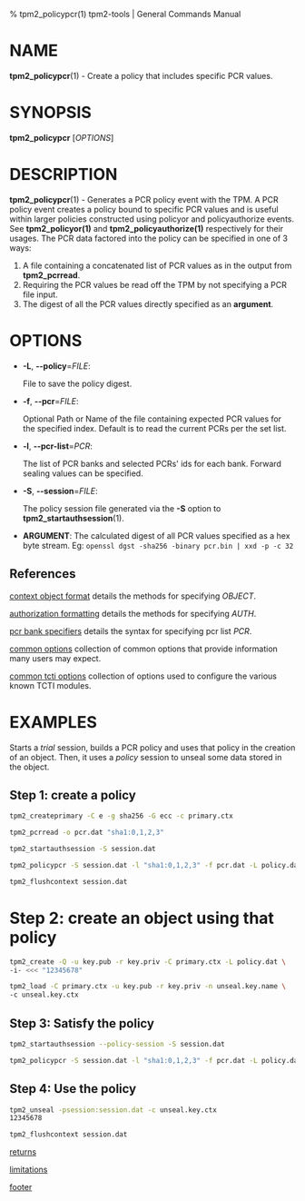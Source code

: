 % tpm2_policypcr(1) tpm2-tools | General Commands Manual

# NAME

**tpm2_policypcr**(1) - Create a policy that includes specific PCR values.

# SYNOPSIS

**tpm2_policypcr** [*OPTIONS*]

# DESCRIPTION

**tpm2_policypcr**(1) - Generates a PCR policy event with the TPM. A PCR policy
event creates a policy bound to specific PCR values and is useful within larger
policies constructed using policyor and policyauthorize events. See
**tpm2_policyor(1)** and **tpm2_policyauthorize(1)** respectively for their
usages. The PCR data factored into the policy can be specified in one of 3 ways:
1. A file containing a concatenated list of PCR values as in the output from
   **tpm2_pcrread**.
2. Requiring the PCR values be read off the TPM by not specifying a PCR file
   input.
3. The digest of all the PCR values directly specified as an **argument**.

# OPTIONS

  * **-L**, **\--policy**=_FILE_:

    File to save the policy digest.

  * **-f**, **\--pcr**=_FILE_:

    Optional Path or Name of the file containing expected PCR values for the
    specified index. Default is to read the current PCRs per the set list.

  * **-l**, **\--pcr-list**=_PCR_:

    The list of PCR banks and selected PCRs' ids for each bank.  Forward
    sealing values can be specified.

  * **-S**, **\--session**=_FILE_:

    The policy session file generated via the **-S** option to
    **tpm2_startauthsession**(1).

  * **ARGUMENT**:
    The calculated digest of all PCR values specified as a hex byte stream.
    Eg: `openssl dgst -sha256 -binary pcr.bin | xxd -p -c 32`

## References

[context object format](common/ctxobj.md) details the methods for specifying
_OBJECT_.

[authorization formatting](common/authorizations.md) details the methods for
specifying _AUTH_.

[pcr bank specifiers](common/pcr.md) details the syntax for specifying pcr list
_PCR_.

[common options](common/options.md) collection of common options that provide
information many users may expect.

[common tcti options](common/tcti.md) collection of options used to configure
the various known TCTI modules.

# EXAMPLES

Starts a *trial* session, builds a PCR policy and uses that policy in the
creation of an object. Then, it uses a *policy* session to unseal some data
stored in the object.

## Step 1: create a policy
```bash
tpm2_createprimary -C e -g sha256 -G ecc -c primary.ctx

tpm2_pcrread -o pcr.dat "sha1:0,1,2,3"

tpm2_startauthsession -S session.dat

tpm2_policypcr -S session.dat -l "sha1:0,1,2,3" -f pcr.dat -L policy.dat

tpm2_flushcontext session.dat
```

# Step 2: create an object using that policy
```bash
tpm2_create -Q -u key.pub -r key.priv -C primary.ctx -L policy.dat \
-i- <<< "12345678"

tpm2_load -C primary.ctx -u key.pub -r key.priv -n unseal.key.name \
-c unseal.key.ctx
```

## Step 3: Satisfy the policy
```bash
tpm2_startauthsession --policy-session -S session.dat

tpm2_policypcr -S session.dat -l "sha1:0,1,2,3" -f pcr.dat -L policy.dat
```

## Step 4: Use the policy
```bash
tpm2_unseal -psession:session.dat -c unseal.key.ctx
12345678

tpm2_flushcontext session.dat
```

[returns](common/returns.md)

[limitations](common/policy-limitations.md)

[footer](common/footer.md)
